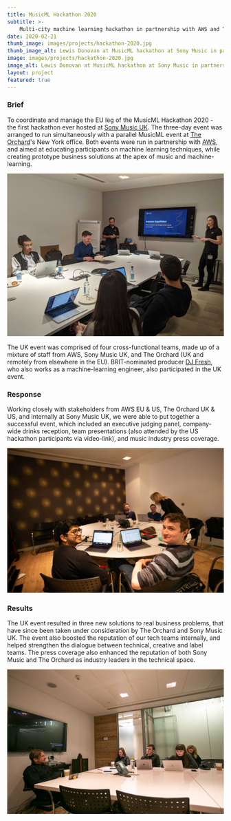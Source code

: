 ```yaml
---
title: MusicML Hackathon 2020
subtitle: >-
    Multi-city machine learning hackathon in partnership with AWS and The Orchard
date: 2020-02-21
thumb_image: images/projects/hackathon-2020.jpg
thumb_image_alt: Lewis Donovan at MusicML hackathon at Sony Music in partnership with AWS and The Orchard.
image: images/projects/hackathon-2020.jpg
image_alt: Lewis Donovan at MusicML hackathon at Sony Music in partnership with AWS and The Orchard.
layout: project
featured: true
---
```


### Brief
To coordinate and manage the EU leg of the MusicML Hackathon 2020 - the first hackathon ever hosted at [Sony Music UK](https://sonymusic.co.uk). The three-day event was arranged to run simultaneously with a parallel MusicML event at [The Orchard](https://www.theorchard.com/)'s New York office. Both events were run in partnership with [AWS](https://aws.amazon.com/), and aimed at educating participants on machine learning techniques, while creating prototype business solutions at the apex of music and machine-learning.

<img src="/images/projects/hackathon-inline-1.jpg" alt="Participants at MusicML Hackathon 2020 at Sony Music UK in London in partnership with The Orchard and AWS" />

The UK event was comprised of four cross-functional teams, made up of a mixture of staff from AWS, Sony Music UK, and The Orchard (UK and remotely from elsewhere in the EU). BRIT-nominated producer [DJ Fresh](https://en.wikipedia.org/wiki/DJ_Fresh), who also works as a machine-learning engineer, also participated in the UK event.

### Response
Working closely with stakeholders from AWS EU & US, The Orchard UK & US, and internally at Sony Music UK, we were able to put together a successful event, which included an executive judging panel, company-wide drinks reception, team presentations (also attended by the US hackathon participants via video-link), and music industry press coverage.

<img src="/images/projects/hackathon-inline-2.jpg" alt="Participants at MusicML Hackathon 2020 at Sony Music UK in London in partnership with The Orchard and AWS" />

### Results

The UK event resulted in three new solutions to real business problems, that have since been taken under consideration by The Orchard and Sony Music UK. The event also boosted the reputation of our tech teams internally, and helped strengthen the dialogue between technical, creative and label teams. The press coverage also enhanced the reputation of both Sony Music and The Orchard as industry leaders in the technical space.

<img src="/images/projects/hackathon-inline-3.jpg" alt="DJ Fresh at MusicML Hackathon 2020 at Sony Music UK in London in partnership with The Orchard and AWS" />